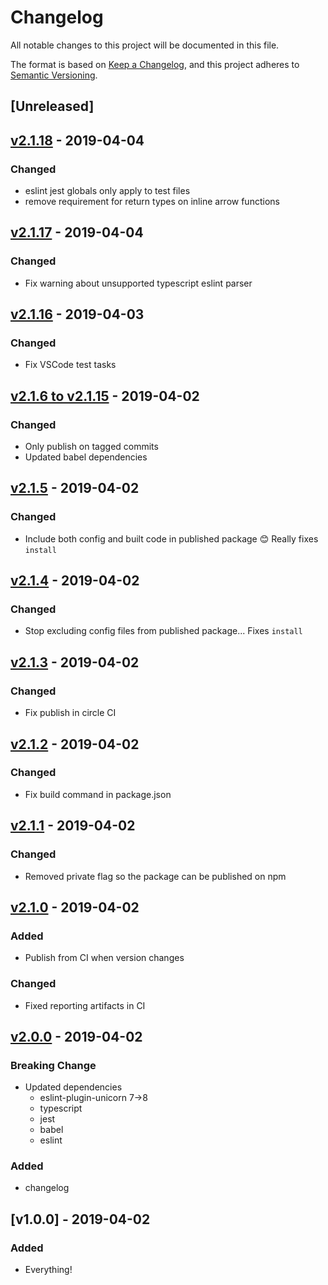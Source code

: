 # Changelog

All notable changes to this project will be documented in this file.

The format is based on [Keep a Changelog](https://keepachangelog.com/en/1.0.0/),
and this project adheres to [Semantic Versioning](https://semver.org/spec/v2.0.0.html).

## [Unreleased]

## [v2.1.18](https://github.com/arlophoenix/ts-toolkit/compare/v2.1.17...v2.1.18) - 2019-04-04

### Changed

- eslint jest globals only apply to test files
- remove requirement for return types on inline arrow functions

## [v2.1.17](https://github.com/arlophoenix/ts-toolkit/compare/v2.1.16...v2.1.17) - 2019-04-04

### Changed

- Fix warning about unsupported typescript eslint parser

## [v2.1.16](https://github.com/arlophoenix/ts-toolkit/compare/v2.1.15...v2.1.16) - 2019-04-03

### Changed

- Fix VSCode test tasks

## [v2.1.6 to v2.1.15](https://github.com/arlophoenix/ts-toolkit/compare/v2.1.5...v2.1.15) - 2019-04-02

### Changed

- Only publish on tagged commits
- Updated babel dependencies

## [v2.1.5](https://github.com/arlophoenix/ts-toolkit/compare/v2.1.4...v2.1.5) - 2019-04-02

### Changed

- Include both config and built code in published package :blush: Really fixes `install`

## [v2.1.4](https://github.com/arlophoenix/ts-toolkit/compare/v2.1.3...v2.1.4) - 2019-04-02

### Changed

- Stop excluding config files from published package... Fixes `install`

## [v2.1.3](https://github.com/arlophoenix/ts-toolkit/compare/v2.1.2...v2.1.3) - 2019-04-02

### Changed

- Fix publish in circle CI

## [v2.1.2](https://github.com/arlophoenix/ts-toolkit/compare/v2.1.1...v2.1.2) - 2019-04-02

### Changed

- Fix build command in package.json

## [v2.1.1](https://github.com/arlophoenix/ts-toolkit/compare/v2.1.0...v2.1.1) - 2019-04-02

### Changed

- Removed private flag so the package can be published on npm

## [v2.1.0](https://github.com/arlophoenix/ts-toolkit/compare/v2.0.0...v2.1.0) - 2019-04-02

### Added

- Publish from CI when version changes

### Changed

- Fixed reporting artifacts in CI

## [v2.0.0](https://github.com/arlophoenix/ts-toolkit/compare/v1.0.0...v2.0.0) - 2019-04-02

### Breaking Change

- Updated dependencies
  - eslint-plugin-unicorn 7->8
  - typescript
  - jest
  - babel
  - eslint

### Added

- changelog

## [v1.0.0] - 2019-04-02

### Added

- Everything!
